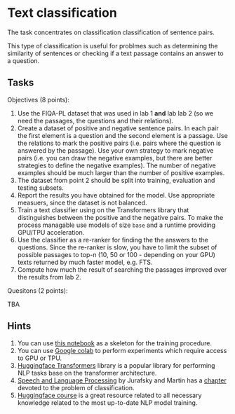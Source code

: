 # Text classification

The task concentrates on classification classification of sentence pairs.

This type of classification is useful for problmes such as determining the similarity of sentences or
checking if a text passage contains an answer to a question.


## Tasks

Objectives (8 points):

1. Use the FIQA-PL dataset that was used in lab 1 **and** lab lab 2 (so we need the passages, the questions and their
   relations).
1. Create a dataset of positive and negative sentence pairs. In each pair the first element is a question and the
   second element is a passage. Use the relations to mark the positive pairs (i.e. pairs where the question is answered
   by the passage). Use your own strategy to mark negative pairs (i.e. you can draw the negative examples, but there are
   better strategies to define the negative examples). The number of negative examples should be much larger than the
   number of positive examples.
1. The dataset from point 2 should be split into training, evaluation and testing subsets.
1. Report the results you have obtained for the model. Use appropriate measuers, since the dataset is not balanced.
1. Train a text classifier using on the Transformers library that distinguishes between the positive and the negative
   pairs. To make the process managable use models of size `base` and a runtime providing GPU/TPU acceleration.
1. Use the classifier as a re-ranker for finding the the answers to the questions. Since the re-ranker is slow, you
   have to limit the subset of possible passages to top-n (10, 50 or 100 - depending on your GPU) texts returned by much faster model, e.g. FTS.
1. Compute how much the result of searching the passages improved over the results from lab 2.

Quesitons (2 points):

TBA

## Hints

1. You can use [this notebook](https://github.com/apohllo/sztuczna-inteligencja-rozwiazania/blob/master/lab5/lab_5.ipynb) as a skeleton for the training procedure.
1. You can use [Google colab](https://colab.research.google.com/notebooks/intro.ipynb) to perform experiments which
   require access to GPU or TPU.
1. [Huggingface Transformers](https://github.com/huggingface/transformers) library is a popular library for performing NLP tasks base on the transformer
   architecture.
1. [Speech and Language Processing](https://web.stanford.edu/~jurafsky/slp3/) by Jurafsky and Martin 
   has a [chapter](https://web.stanford.edu/~jurafsky/slp3/4.pdf) devoted to the problem of classification.
1. [Huggingface course](https://huggingface.co/course/chapter1/1) is a great resource related to all necessary knowledge related to the most up-to-date NLP model training.
